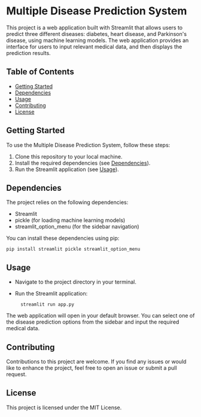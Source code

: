 # Multiple Disease Prediction System

This project is a web application built with Streamlit that allows users to predict three different diseases: diabetes, heart disease, and Parkinson's disease, using machine learning models. The web application provides an interface for users to input relevant medical data, and then displays the prediction results.

## Table of Contents

- [Getting Started](#getting-started)
- [Dependencies](#dependencies)
- [Usage](#usage)
- [Contributing](#contributing)
- [License](#license)

## Getting Started

To use the Multiple Disease Prediction System, follow these steps:

1. Clone this repository to your local machine.
2. Install the required dependencies (see [Dependencies](#dependencies)).
3. Run the Streamlit application (see [Usage](#usage)).

## Dependencies

The project relies on the following dependencies:

- Streamlit
- pickle (for loading machine learning models)
- streamlit_option_menu (for the sidebar navigation)

You can install these dependencies using pip:

    pip install streamlit pickle streamlit_option_menu

## Usage
- Navigate to the project directory in your terminal.
- Run the Streamlit application:

        streamlit run app.py
The web application will open in your default browser. You can select one of the disease prediction options from the sidebar and input the required medical data.

## Contributing
Contributions to this project are welcome. If you find any issues or would like to enhance the project, feel free to open an issue or submit a pull request.

## License
This project is licensed under the MIT License.
